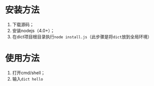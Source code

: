 # 安装方法
1. 下载源码；
2. 安装nodejs（4.0+）；
3. 在dict项目根目录执行`node install.js`（此步骤是将`dict`放到全局环境）

# 使用方法
1. 打开cmd/shell；
2. 输入`dict hello`

